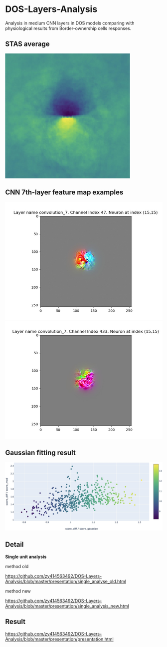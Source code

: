# DOS-Layers-Analysis
Analysis in medium CNN layers in DOS models comparing with physiological results from Border-ownership cells responses.

## STAS average
<img width="400" height="400" src="https://github.com/zy414563492/DOS-Layers-Analysis/blob/master/presentation/STAS%20average.jpg"/>

## CNN 7th-layer feature map examples
![image](https://github.com/zy414563492/DOS-Layers-Analysis/blob/master/presentation/visualize-convolution_7-47-15.jpg)
![image](https://github.com/zy414563492/DOS-Layers-Analysis/blob/master/presentation/visualize-convolution_7-433-15.jpg)


## Gaussian fitting result
![image](https://github.com/zy414563492/DOS-Layers-Analysis/blob/master/presentation/result.jpg)


## Detail

**Single unit analysis**

method old

https://github.com/zy414563492/DOS-Layers-Analysis/blob/master/presentation/single_analyse_old.html


method new

https://github.com/zy414563492/DOS-Layers-Analysis/blob/master/presentation/single_analysis_new.html


## Result

https://github.com/zy414563492/DOS-Layers-Analysis/blob/master/presentation/presentation.html
